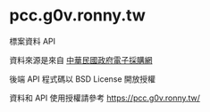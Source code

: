 # pcc.g0v.ronny.tw
標案資料 API

資料來源是來自 [中華民國政府電子採購網](https://web.pcc.gov.tw/)

後端 API 程式碼以 BSD License 開放授權

資料和 API 使用授權請參考 https://pcc.g0v.ronny.tw/

